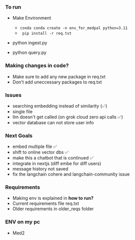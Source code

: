 




### To run

- Make Environment
   -  ```conda conda create -n env_for_medpal python=3.11```
   -  ``` pip install -r req.txt```
 
- python ingest.py
- python query.py

### Making changes in code?
- Make sure to add any new package in req.txt
- Don't add uneccessary packages to req.txt

### Issues
- searching embedding instead of similarity (✅)
- single file 
- llm doesn't get called (on grok cloud zero api calls ✅) 
- vector database can not store user info 

### Next Goals


- embed multiple file ✅
- shift to online vector dbs ✅
- make this a chatbot that is continued ✅
- integrate in nextjs (diff embe for diff users)
- message history not saved 
- fix the langchain cohere and langchain-community issue



### Requirements
- Making env is explained in **how to run?**
- Current requirements file req.txt
- Older requirements in older_reqs folder

### ENV on my pc
- Med2
